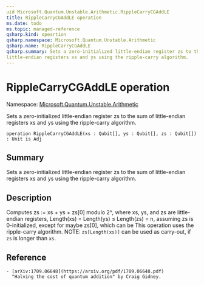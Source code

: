 ```yaml
---
uid Microsoft.Quantum.Unstable.Arithmetic.RippleCarryCGAddLE
title: RippleCarryCGAddLE operation
ms.date: todo
ms.topic: managed-reference
qsharp.kind: opeartion
qsharp.namespace: Microsoft.Quantum.Unstable.Arithmetic
qsharp.name: RippleCarryCGAddLE
qsharp.summary: Sets a zero-initialized little-endian register zs to the sum of
little-endian registers xs and ys using the ripple-carry algorithm.
---
```


# RippleCarryCGAddLE operation

Namespace: [Microsoft.Quantum.Unstable.Arithmetic](xref:Microsoft.Quantum.Unstable.Arithmetic)

Sets a zero-initialized little-endian register zs to the sum of
little-endian registers xs and ys using the ripple-carry algorithm.
```qsharp
operation RippleCarryCGAddLE(xs : Qubit[], ys : Qubit[], zs : Qubit[]) : Unit is Adj
```

## Summary
Sets a zero-initialized little-endian register zs to the sum of
little-endian registers xs and ys using the ripple-carry algorithm.

## Description
Computes zs := xs + ys + zs[0] modulo 2ⁿ, where xs, ys, and zs are
little-endian registers, Length(xs) = Length(ys) ≤ Length(zs) = n,
assuming zs is 0-initialized, except for maybe zs[0], which can be
This operation uses the ripple-carry algorithm.
NOTE: `zs[Length(xs)]` can be used as carry-out, if `zs` is longer than `xs`.

## Reference
    - [arXiv:1709.06648](https://arxiv.org/pdf/1709.06648.pdf)
      "Halving the cost of quantum addition" by Craig Gidney.
